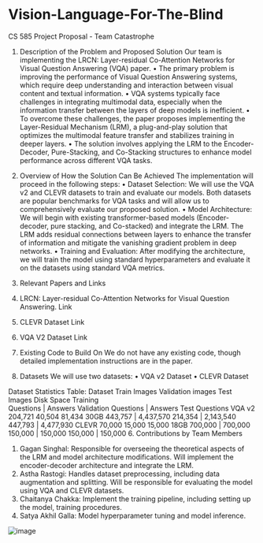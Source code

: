 # Vision-Language-For-The-Blind

CS 585 Project Proposal - Team Catastrophe
1. Description of the Problem and Proposed Solution
Our team is implementing the LRCN: Layer-residual Co-Attention Networks for Visual Question Answering (VQA) paper.
•	The primary problem is improving the performance of Visual Question Answering systems, which require deep understanding and interaction between visual content and textual information.
•	VQA systems typically face challenges in integrating multimodal data, especially when the information transfer between the layers of deep models is inefficient.
•	To overcome these challenges, the paper proposes implementing the Layer-Residual Mechanism (LRM), a plug-and-play solution that optimizes the multimodal feature transfer and stabilizes training in deeper layers.
•	The solution involves applying the LRM to the Encoder-Decoder, Pure-Stacking, and Co-Stacking structures to enhance model performance across different VQA tasks.
2. Overview of How the Solution Can Be Achieved
The implementation will proceed in the following steps:
•	Dataset Selection: We will use the VQA v2 and CLEVR datasets to train and evaluate our models. Both datasets are popular benchmarks for VQA tasks and will allow us to comprehensively evaluate our proposed solution.
•	Model Architecture: We will begin with existing transformer-based models (Encoder-decoder, pure stacking, and Co-stacked) and integrate the LRM. The LRM adds residual connections between layers to enhance the transfer of information and mitigate the vanishing gradient problem in deep networks.
•	Training and Evaluation: After modifying the architecture, we will train the model using standard hyperparameters and evaluate it on the datasets using standard VQA metrics.
3. Relevant Papers and Links
1.	LRCN: Layer-residual Co-Attention Networks for Visual Question Answering.  Link
2.	CLEVR Dataset Link
3.	VQA V2 Dataset Link

4. Existing Code to Build On
We do not have any existing code, though detailed implementation instructions are in the paper.
5. Datasets
We will use two datasets:
•	VQA v2 Dataset
•	CLEVR Dataset

Dataset Statistics Table:
Dataset	Train Images	Validation images	Test Images	Disk Space	Training  
Questions | Answers	Validation Questions | Answers	Test Questions 
VQA v2	204,721	40,504	81,434	30GB	443,757 |
4,437,570   	214,354 |
2,143,540	447,793 |
4,477,930
CLEVR	70,000	15,000	15,000	18GB	700,000 | 
700,000  	150,000  |
150,000	150,000 |
150,000
6. Contributions by Team Members
1.	Gagan Singhal: Responsible for overseeing the theoretical aspects of the LRM and model architecture modifications. Will implement the encoder-decoder architecture and integrate the LRM.
2.	Astha Rastogi: Handles dataset preprocessing, including data augmentation and splitting. Will be responsible for evaluating the model using VQA and CLEVR datasets.
3.	Chaitanya Chakka: Implement the training pipeline, including setting up the model, training procedures.
4.	Satya Akhil Galla: Model hyperparameter tuning and model inference.

![image](https://github.com/user-attachments/assets/25a3b63d-9e64-4478-9ce5-e10863fd5c2b)
